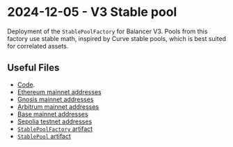 # 2024-12-05 - V3 Stable pool

Deployment of the `StablePoolFactory` for Balancer V3.
Pools from this factory use stable math, inspired by Curve stable pools, which is best suited for correlated assets.

## Useful Files

- [Code](https://github.com/balancer/balancer-v3-monorepo/commit/25d73b3d091f5dde943ad6b7d90db9569222510d).
- [Ethereum mainnet addresses](./output/mainnet.json)
- [Gnosis mainnet addresses](./output/gnosis.json)
- [Arbitrum mainnet addresses](./output/arbitrum.json)
- [Base mainnet addresses](./output/base.json)
- [Sepolia testnet addresses](./output/sepolia.json)
- [`StablePoolFactory` artifact](./artifact/StablePoolFactory.json)
- [`StablePool` artifact](./artifact/StablePool.json)

